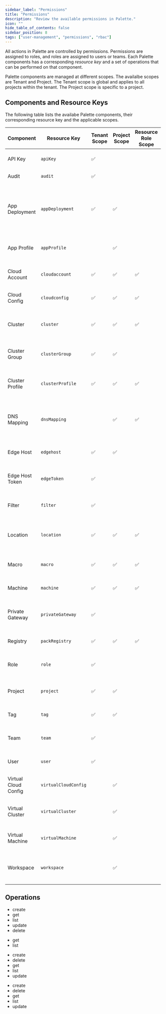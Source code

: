 ```yaml
---
sidebar_label: "Permissions"
title: "Permissions"
description: "Review the available permissions in Palette."
icon: ""
hide_table_of_contents: false
sidebar_position: 8
tags: ["user-management", "permissions", "rbac"]
---
```


All actions in Palette are controlled by permissions. Permissions are assigned to roles, and roles are assigned to users
or teams. Each Palette components has a corresponding _resource key_ and a set of operations that can be performed on
that component.

Palette components are managed at different scopes. The availalbe scopes are Tenant and Project. The Tenant scope is
global and applies to all projects within the tenant. The Project scope is specific to a project.

## Components and Resource Keys

The following table lists the availabe Palette components, their corresponding resource key and the applicable scopes.

| Component            | Resource Key         | Tenant Scope | Project Scope | Resource Role Scope | Description                                                                |
| -------------------- | -------------------- | ------------ | ------------- | ------------------- | -------------------------------------------------------------------------- |
| API Key              | `apiKey`             | ✅           |               |                     | API Key related operations                                                 |
| Audit                | `audit`              | ✅           |               |                     | Audit log access                                                           |
| App Deployment       | `appDeployment`      | ✅           | ✅            |                     | Application deployment and management in the context of Palette Dev Engine |
| App Profile          | `appProfile`         |              | ✅            |                     | Management of Application profiles.                                        |
| Cloud Account        | `cloudaccount`       | ✅           | ✅            | ✅                  | Cloud account creation and management                                      |
| Cloud Config         | `cloudconfig`        | ✅           | ✅            | ✅                  | Cluster level cloud configuration                                          |
| Cluster              | `cluster`            | ✅           | ✅            | ✅                  | Creation and management of Palette workload clusters                       |
| Cluster Group        | `clusterGroup`       | ✅           | ✅            |                     | Creation and management of cluster groups                                  |
| Cluster Profile      | `clusterProfile`     | ✅           | ✅            | ✅                  | Creation and management of Palette cluster profiles                        |
| DNS Mapping          | `dnsMapping`         |              | ✅            | ✅                  | Domain Name Server mapping services creation and management                |
| Edge Host            | `edgehost`           | ✅           | ✅            |                     | Edge host deployment and management                                        |
| Edge Host Token      | `edgeToken`          | ✅           |               |                     | Edge host registration token management                                    |
| Filter               | `filter`             | ✅           |               |                     | Creation and management of resource filters                                |
| Location             | `location`           | ✅           | ✅            | ✅                  | Location services related to backup and restore                            |
| Macro                | `macro`              | ✅           | ✅            | ✅                  | Key value management for Palette resources                                 |
| Machine              | `machine`            | ✅           | ✅            | ✅                  | Palette node pool management                                               |
| Private Gateway      | `privateGateway`     | ✅           |               |                     | Private Cloud Gateway creation and maintenance                             |
| Registry             | `packRegistry`       | ✅           | ✅            | ✅                  | Creation and management of registries                                      |
| Role                 | `role`               | ✅           |               |                     | Creation and management of Palette roles                                   |
| Project              | `project`            | ✅           | ✅            |                     | Creation and management of Palette projects                                |
| Tag                  | `tag`                | ✅           | ✅            |                     | Creation and management of tags                                            |
| Team                 | `team`               | ✅           |               |                     | Creation and management of user teams                                      |
| User                 | `user`               | ✅           |               |                     | Creation and management of users                                           |
| Virtual Cloud Config | `virtualCloudConfig` |              | ✅            |                     | Virtual cluster level cloud configuration                                  |
| Virtual Cluster      | `virtualCluster`     |              | ✅            |                     | Creation and management of virtual clusters                                |
| Virtual Machine      | `virtualMachine`     |              | ✅            |                     | Creation and management of virtual machines                                |
| Workspace            | `workspace`          |              | ✅            |                     | Workspace operations including backup and restore                          |

## Operations

<Accordion>
<AccordionPanel title="API Keys">

- create
- get
- list
- update
- delete

</AccordionPanel>
<AccordionPanel title="Audit">

- get
- list

</AccordionPanel>
<AccordionPanel title="App Deployment">

- create
- delete
- get
- list
- update

</AccordionPanel>
<AccordionPanel title="App Profile">

- create
- delete
- get
- list
- update

</AccordionPanel>
</Accordion>

<!-- | Component       | Resource Key   | Operations                                   | Scope          | Usage                                                       |
| --------------- | -------------- | -------------------------------------------- | -------------- | ----------------------------------------------------------- |
| API Key         | apiKey         | create, get, list, update, delete            | Tenant         | API Key related operations                                  |
| Appliance       | edgehost       | create,get,list,update,delete                | Project        | Edge appliance deployment and management                    |
| Audit           | audit          | get, list                                    | Tenant Project | Audit log access                                            |
| Cloud Account   | cloudaccount   | create, get,list,update,delete               | Tenant Project | Cloud account creation and management                       |
| Cloud Config    | cloudconfig    | create,update,delete,get,list                | Project        | Cluster level cloud configuration                           |
| Cluster         | cluster        | create,get,list,update,delete                | Project        | Creation and management of Palette workload clusters        |
| Cluster Profile | clusterProfile | update,publish,delete,create,get,list        | Tenant Project | Creation and management of Palette cluster profiles         |
| DNS Mapping     | dnsMapping     | create,get,list,update,delete                | Project        | Domain Name Server mapping services creation and management |
| Location        | location       | create,get,list,update,delete                | Tenant Project | location services related to backup and restore             |
| Macro           | macro          | create,get,list,update,delete                | Tenant Project | Key value management for Palette resources                  |
| Machine         | machine        | create,get,list,delete,update                | Project        | Palette node pool management                                |
| Private Gateway | privateGateway | create,get,list,update,delete                | Tenant         | PCG creation and maintenance                                |
| Registry        | packRegistry   | create, get, list, update, delete            | Tenant         | Creation and management of registries                       |
| Role            | role           | create,update,delete,get,list                | Tenant         | creation and management of Palette roles                    |
| Project         | project        | create,get,list,delete,update                | Project        | Creation and management of Palette roles                    |
| Workspace       | workspace      | create,list,update,delete,backup,restore,get | Project        | Workspace operations including backup and restore           |
| Team            | team           | create,list,update,delete,get                | Tenant         | Creation and management of user teams in Palette            |
| User            | user           | create,update,delete,get,list                | Tenant         | Creation and management of users in Palette                 | -->

